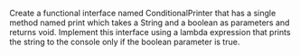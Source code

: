 Create a functional interface named ConditionalPrinter that has a single method named print which takes a String and a boolean as parameters and returns void. Implement this interface using a lambda expression that prints the string to the console only if the boolean parameter is true.